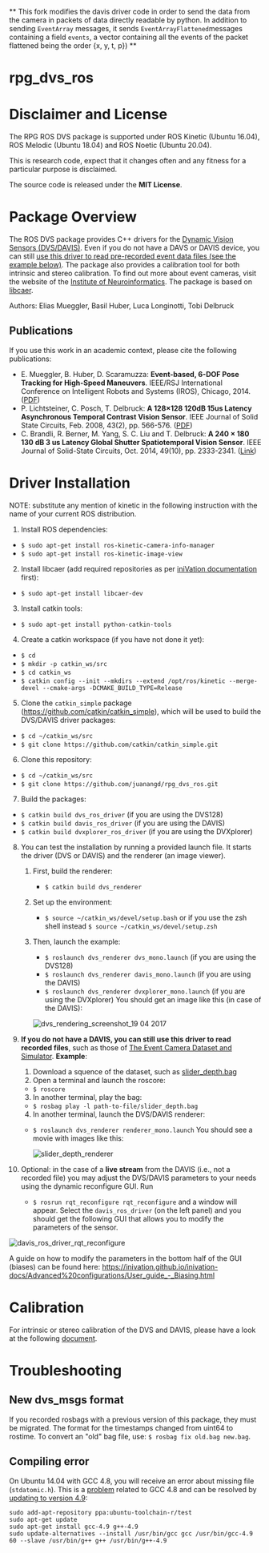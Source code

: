 ** This fork modifies the davis driver code in order to send the data from the camera in packets of data directly readable by python. In addition to sending `EventArray` messages, it sends `EventArrayFlattened`messages containing a field `events`, a vector containing all the events of the packet flattened being the order {x, y, t, p}) ** 

rpg_dvs_ros
===========

# Disclaimer and License

The RPG ROS DVS package is supported under ROS Kinetic (Ubuntu 16.04), ROS Melodic (Ubuntu 18.04) and ROS Noetic (Ubuntu 20.04).

This is research code, expect that it changes often and any fitness for a particular purpose is disclaimed.

The source code is released under the **MIT License**.


# Package Overview

The ROS DVS package provides C++ drivers for the [Dynamic Vision Sensors (DVS/DAVIS)](https://inivation.com/dvp/).
Even if you do not have a DAVS or DAVIS device, you can still [use this driver to read pre-recorded event data files (see the example below)](#ExampleEventCameraDataset).
The package also provides a calibration tool for both intrinsic and stereo calibration.
To find out more about event cameras, visit the website of the [Institute of Neuroinformatics](http://siliconretina.ini.uzh.ch/wiki/index.php).
The package is based on [libcaer](https://gitlab.com/inivation/libcaer/).

Authors: Elias Mueggler, Basil Huber, Luca Longinotti, Tobi Delbruck


## Publications

If you use this work in an academic context, please cite the following publications:

* E. Mueggler, B. Huber, D. Scaramuzza: **Event-based, 6-DOF Pose Tracking for High-Speed Maneuvers**. IEEE/RSJ International Conference on Intelligent Robots and Systems (IROS), Chicago, 2014. ([PDF](http://rpg.ifi.uzh.ch/docs/IROS14_Mueggler.pdf))
* P. Lichtsteiner, C. Posch, T. Delbruck: **A 128×128 120dB 15us Latency Asynchronous Temporal Contrast Vision Sensor**. IEEE Journal of Solid State Circuits, Feb. 2008, 43(2), pp. 566-576. ([PDF](https://www.ini.uzh.ch/~tobi/wiki/lib/exe/fetch.php?media=lichtsteiner_dvs_jssc08.pdf))
* C. Brandli, R. Berner, M. Yang, S. C. Liu and T. Delbruck: **A 240 × 180 130 dB 3 us Latency Global Shutter Spatiotemporal Vision Sensor**. IEEE Journal of Solid-State Circuits, Oct. 2014, 49(10), pp. 2333-2341. ([Link](ieeexplore.ieee.org/document/6889103))


# Driver Installation

NOTE: substitute any mention of kinetic in the following instruction with the name of your current ROS distribution.

1. Install ROS dependencies:
*   `$ sudo apt-get install ros-kinetic-camera-info-manager`
*   `$ sudo apt-get install ros-kinetic-image-view`

2. Install libcaer (add required repositories as per [iniVation documentation](https://inivation.gitlab.io/dv/dv-docs/docs/getting-started.html#ubuntu-linux) first):
*   `$ sudo apt-get install libcaer-dev`

3. Install catkin tools:
*   `$ sudo apt-get install python-catkin-tools`

4. Create a catkin workspace (if you have not done it yet):
*   `$ cd`
*   `$ mkdir -p catkin_ws/src`
*   `$ cd catkin_ws`
*   `$ catkin config --init --mkdirs --extend /opt/ros/kinetic --merge-devel --cmake-args -DCMAKE_BUILD_TYPE=Release`

5. Clone the `catkin_simple` package (https://github.com/catkin/catkin_simple), which will be used to build the DVS/DAVIS driver packages:
*   `$ cd ~/catkin_ws/src`
*   `$ git clone https://github.com/catkin/catkin_simple.git`

6. Clone this repository:
*   `$ cd ~/catkin_ws/src`
*   `$ git clone https://github.com/juanangd/rpg_dvs_ros.git`

7. Build the packages:
* `$ catkin build dvs_ros_driver`  (if you are using the DVS128)
* `$ catkin build davis_ros_driver`  (if you are using the DAVIS)
* `$ catkin build dvxplorer_ros_driver`  (if you are using the DVXplorer)

8. You can test the installation by running a provided launch file. It starts the driver (DVS or DAVIS) and the renderer (an image viewer).
    1. First, build the renderer:
        * `$ catkin build dvs_renderer`
    2. Set up the environment:
        * `$ source ~/catkin_ws/devel/setup.bash` or if you use the zsh shell instead `$ source ~/catkin_ws/devel/setup.zsh`
    3. Then, launch the example:
        * `$ roslaunch dvs_renderer dvs_mono.launch`  (if you are using the DVS128)
        * `$ roslaunch dvs_renderer davis_mono.launch` (if you are using the DAVIS)
        * `$ roslaunch dvs_renderer dvxplorer_mono.launch` (if you are using the DVXplorer)
    You should get an image like this (in case of the DAVIS):

        ![dvs_rendering_screenshot_19 04 2017](https://cloud.githubusercontent.com/assets/8024432/25172262/b96baaa0-24f0-11e7-9c3e-e33f6d398a4a.png)

9. **If you do not have a DAVIS, you can still use this driver to read recorded files**, such as those of [The Event Camera Dataset and Simulator](http://rpg.ifi.uzh.ch/davis_data.html).
   **Example**: <a name="ExampleEventCameraDataset"></a>
    1. Download a squence of the dataset, such as [slider_depth.bag](http://rpg.ifi.uzh.ch/datasets/davis/slider_depth.bag)
    2. Open a terminal and launch the roscore:
     * `$ roscore`
    3. In another terminal, play the bag:
     * `$ rosbag play -l path-to-file/slider_depth.bag`
    4. In another terminal, launch the DVS/DAVIS renderer:
     * `$ roslaunch dvs_renderer renderer_mono.launch`
    You should see a movie with images like this:

        ![slider_depth_renderer](https://cloud.githubusercontent.com/assets/8024432/25312371/9afd4180-2817-11e7-9e33-cdaa8af1e6ed.png)

10. Optional: in the case of a **live stream** from the DAVIS (i.e., not a recorded file) you may adjust the DVS/DAVIS parameters to your needs using the dynamic reconfigure GUI. Run
    * `$ rosrun rqt_reconfigure rqt_reconfigure`
   and a window will appear. Select the `davis_ros_driver` (on the left panel) and you should get the following GUI that allows you to modify the parameters of the sensor.

   ![davis_ros_driver_rqt_reconfigure](https://cloud.githubusercontent.com/assets/8024432/25172274/c1267b8a-24f0-11e7-8130-af551a8a958d.png)

   A guide on how to modify the parameters in the bottom half of the GUI (biases) can be found here: https://inivation.github.io/inivation-docs/Advanced%20configurations/User_guide_-_Biasing.html


# Calibration

For intrinsic or stereo calibration of the DVS and DAVIS, please have a look at the following [document](dvs_calibration/README.md).


# Troubleshooting

## New dvs_msgs format

If you recorded rosbags with a previous version of this package, they must be migrated.
The format for the timestamps changed from uint64 to rostime.
To convert an "old" bag file, use:
`$ rosbag fix old.bag new.bag`.

## Compiling error

On Ubuntu 14.04 with GCC 4.8, you will receive an error about missing file (`stdatomic.h`).
This is a [problem](https://gcc.gnu.org/bugzilla/show_bug.cgi?id=58016) related to GCC 4.8 and can be resolved by [updating to version 4.9](http://askubuntu.com/a/581497/218846):

    sudo add-apt-repository ppa:ubuntu-toolchain-r/test
    sudo apt-get update
    sudo apt-get install gcc-4.9 g++-4.9
    sudo update-alternatives --install /usr/bin/gcc gcc /usr/bin/gcc-4.9 60 --slave /usr/bin/g++ g++ /usr/bin/g++-4.9

